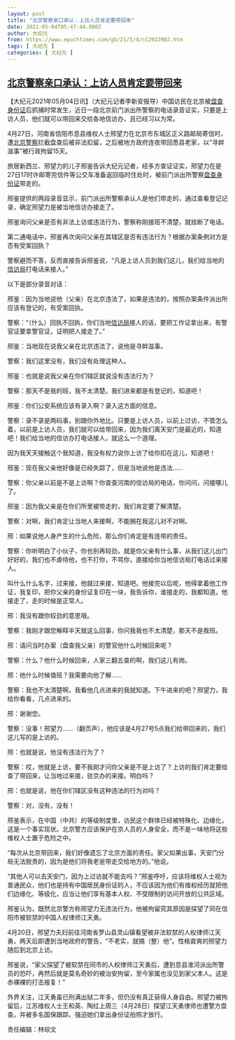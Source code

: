 ```yaml
---
layout: post
title: "北京警察亲口承认：上访人员肯定要带回来"
date: 2021-05-04T05:47:44.000Z
author: 大纪元
from: https://www.epochtimes.com/gb/21/5/4/n12922982.htm
tags: [ 大纪元 ]
categories: [ 大纪元 ]
---
```

<!--1620107264000-->
[北京警察亲口承认：上访人员肯定要带回来](https://www.epochtimes.com/gb/21/5/4/n12922982.htm)
------

<div>
<p>【大纪元2021年05月04日讯】（大纪元记者李新安报导）中国访民在北京被<a href="https://www.epochtimes.com/gb/tag/%E7%9B%98%E6%9F%A5%E8%BA%AB%E4%BB%BD%E8%AF%81.html">盘查身份证</a>后抓捕时常发生，近日一段北京前门派出所警察的电话录音证实，只要是上访人员，他们就可以带回来交给各地信访办，且已经习以为常。</p><p>4月27日，河南省信阳市息县维权人士邢望力在北京市东城区正义路邮局寄信时，遭<a href="https://www.epochtimes.com/gb/tag/%E5%8C%97%E4%BA%AC%E8%AD%A6%E5%AF%9F.html">北京警察</a>拦截盘查后被非法扣留，之后被地方政府连夜带回悉县老家，以“寻衅滋事”被行政拘留15天。</p><p>旅居新西兰、邢望力的儿子邢鉴告诉大纪元记者，经多方查证证实，邢望力在是27日17时许邮寄完信件等公交车准备返回临时住处时，被前门派出所警察<a href="https://www.epochtimes.com/gb/tag/%E7%9B%98%E6%9F%A5%E8%BA%AB%E4%BB%BD%E8%AF%81.html">盘查身份证</a>带走的。</p><p>邢鉴提供的两段录音显示，前门派出所警察承认人是他们带走的，通过查看登记记录，确定邢望力是被当地信访办接走了。</p><p>邢鉴询问父亲是否有非法上访或违法行为，警察称刚接班不清楚，就挂断了电话。</p><p>第二通电话中，邢鉴再次询问父亲在其辖区是否有违法行为？根据办案条例对方是否有受案回执？</p><p>警察避而不答，反而直接告诉邢鉴说，“凡是上访人员到我们这儿，我们给当地的<a href="https://www.epochtimes.com/gb/tag/%E4%BF%A1%E8%AE%BF%E5%B1%80.html">信访局</a>打电话来接人。”</p><p>以下是部分录音对话：</p><p>邢鉴：因为当地说他（父亲）在北京违法了，如果是违法的，按照办案条件派出所应该有登记的，有受案回执。</p><p>警察：“（什么）回执不回执，你们当地<a href="https://www.epochtimes.com/gb/tag/%E4%BF%A1%E8%AE%BF%E5%B1%80.html">信访局</a>接人的话，要把工作证拿出来，有警官证要拿警官证，证明把人接走了。”</p><p>邢鉴：当地现在说我父亲在北京违法了，说他是寻衅滋事。</p><p>警察：我们这里没有，我们没有处理这种人。</p><p>邢鉴：也就是说我父亲在你们辖区就说没有违法行为？</p><p>警察：那天不是我的班，我不太清楚。我们进来都是有登记的，知道吧！</p><p>邢鉴：你们公安系统应该有录入啊？录入这方面的信息。</p><p>警察：录不录是两码事，别跟你外地比。只要是上访人员，以前上过访，不管怎么着，以前是上访人员，我们就可以给带回来，因为我们离天安门是最近的，知道吧！我们给当地的信访办打电话接人，就这么一个道理。</p><p>因为我天天接触这个我知道，我没有权力说你上访了给你扣在这儿，知道吧！</p><p>邢鉴：现在我父亲他好像是已经失踪了，但是当地说他是违法……</p><p>警察：你父亲以前是不是上访啊？你查查河南的信访局的电话，你问问，问接哪儿了。</p><p>邢鉴：因为我父亲是在你们所里被带走的，我们肯定要了解清楚。</p><p>警察：对啊，我们肯定让当地人来接啊，不能搁在我这儿对不对啊。</p><p>邢：如果说他人身产生的什么危险，那么你们肯定是有连带的责任。</p><p>警察：你听明白了小伙子，你也别再较劲，就是你父亲有什么事，从我们这儿出门好好的，我们也不虐待他，也不打你，不骂你，直接给你当地信访局打电话过来接人。</p><p>叫什么什么名字，过来接，他就过来接，知道吧。他接完以后呢，他得拿着他工作证，我复印，把你父亲的身份证复印在一块，我告诉你，谁接走的，我都知道。他接走了，走的时候是正常人。</p><p>邢：我没有跟你较劲的意思哦。</p><p>警察：我刚才跟您解释半天就这么回事，你问我我也不太清楚，那天不是我班。</p><p>邢：请问当时办案（盘查我父亲）的警官他什么时候回来呢？</p><p>警察：什么？他什么时候回来，人家三翻五查的啊，我们这儿有岗。</p><p>邢：他什么时候值班？我需要向他了解……</p><p>警察：我也不太清楚啊，我看他几点进来的我就知道。下午进来的吧？邢望力，我给你看看，几点进来的。</p><p>邢：谢谢您。</p><p>警察：没事！邢望力……（翻页声），他应该是4月27号5点我们给带回来的，我们这儿写的是上访的。</p><p>邢：也就是说，他没有违法行为了？</p><p>警察：哎，他就是上访，要不我刚才问你父亲是不是上访了？上访的我们肯定要给查了带回来，让当地过来接，驻京办的来接。明白吗？</p><p>邢：也就是说，他在你们辖区没有这种违法的行为对吗？</p><p>警察：对，没有，没有！</p><p>邢鉴表示，在中国（中共）的等级制度里，访民这个群体已经被特殊化、边缘化，这是一个事实现状。北京警方应该保护在京人员的人身安全，而不是一味地将这些维权人士置于危险之中。</p><p>“每次从北京带回来，我们好像遗忘了北京方面的责任。家父如果出事，天安门分局无法脱责的，因为是他们将我老爸带走交给地方的。”他说。</p><p>“其他人可以去天安门，因为上过访就不能去吗？”邢鉴呼吁，应该将维权人士视为普通民众，他们也是持有中国居民身份证的人，不应该因为他们有维权经历就把他们边缘化、等级化，应当让他们享有基本人权、不受限制的访问开放的公共区域。</p><p>邢鉴认为，既然北京警方称邢望力无违法行为，他被拘留究其原因是探望了同在信阳市被软禁的中国人权律师江天勇。</p><p>4月20日，邢望力夫妇前往河南省罗山县灵山镇看望被非法软禁的人权律师江天勇，两天后即遭到当地政府的警告，“不老实，就搞（整）他”。性格直爽的邢望力随后到北京上访。</p><p>邢鉴说，“家父探望了被软禁在同市的人权律师江天勇后，遭到息县淮河派出所警员的恐吓，再然后就是莫名奇妙的被治安拘留，至今家属也没见到家父本人。这是赤裸裸的打击报复！”</p><p>外界关注，江天勇虽已刑满出狱二年多，但仍没有真正获得人身自由。邢望力被拘留后，江苏维权人士王和英、陶红上周三（4月28日）探望江天勇律师也遭警方盘查。并被多名国保跟踪，强迫她们拿出身份证拍照才放行。</p><p>责任编辑：林琮文</p>
</div>
